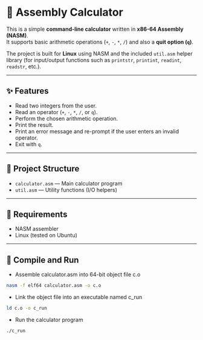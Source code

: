 # 🧮 Assembly Calculator

This is a simple **command-line calculator** written in **x86-64 Assembly (NASM)**.  
It supports basic arithmetic operations (`+`, `-`, `*`, `/`) and also a **quit option (`q`)**.  

The project is built for **Linux** using NASM and the included `util.asm` helper library (for input/output functions such as `printstr`, `printint`, `readint`, `readstr`, etc.).

---

## ✨ Features
- Read two integers from the user.
- Read an operator (`+`, `-`, `*`, `/`, or `q`).
- Perform the chosen arithmetic operation.
- Print the result.
- Print an error message and re-prompt if the user enters an invalid operator.
- Exit with `q`.

---

## 📂 Project Structure
- `calculator.asm` — Main calculator program  
- `util.asm` — Utility functions (I/O helpers)  

---

## 🔧 Requirements
- NASM assembler  
- Linux (tested on Ubuntu)  

---

## 🚀 Compile and Run

- Assemble calculator.asm into 64-bit object file c.o  
```bash
nasm -f elf64 calculator.asm -o c.o
```
- Link the object file into an executable named c_run
```bash
ld c.o -o c_run
```
- Run the calculator program
```bash         
./c_run
```
